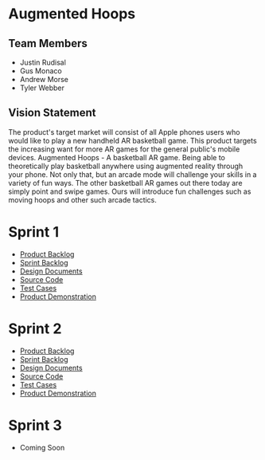 # Augmented Hoops

## Team Members

- Justin Rudisal
- Gus Monaco
- Andrew Morse
- Tyler Webber

## Vision Statement

The product's target market will consist of all Apple phones users who would like to play a new handheld AR basketball game. This product targets the increasing want for more AR games for the general public's mobile devices. Augmented Hoops - A basketball AR game. Being able to theoretically play basketball anywhere using augmented reality through your phone. Not only that, but an arcade mode will challenge your skills in a variety of fun ways. The other basketball AR games out there today are simply point and swipe games. Ours will introduce fun challenges such as moving hoops and other such arcade tactics.

# Sprint 1

- [Product Backlog](/Sprint_1/product_backlog.md)
- [Sprint Backlog](/Sprint_1/sprint_backlog.md)
- [Design Documents](/Sprint_1/design_docs.md)
- [Source Code](/Sprint_1/source_code.md)
- [Test Cases](/Sprint_1/test_cases.md)
- [Product Demonstration](/Sprint_1/product_demonstration.md)

# Sprint 2

- [Product Backlog](/Sprint_2/product_backlog.md)
- [Sprint Backlog](/Sprint_2/sprint_backlog.md)
- [Design Documents](/Sprint_2/design_docs.md)
- [Source Code](/Sprint_2/source_code.md)
- [Test Cases](/Sprint_2/test_cases.md)
- [Product Demonstration](/Sprint_2/product_demonstration.md)

# Sprint 3

- Coming Soon
